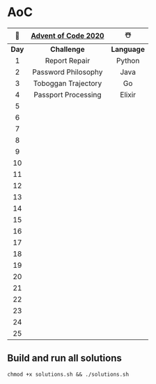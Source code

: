 # AoC
🎄 | [Advent of Code 2020](https://adventofcode.com/) | ☃️
:-: | :----------------------------------------------: | :-:
**Day** | **Challenge** | **Language**
1 | Report Repair | Python
2 | Password Philosophy | Java
3 | Toboggan Trajectory | Go
4 | Passport Processing | Elixir
5 |  |
6 |  |
7 |  |
8 |  |
9 |  |
10 |  |
11 |  |
12 |  |
13 |  |
14 |  |
15 |  |
16 |  |
17 |  |
18 |  |
19 |  |
20 |  |
21 |  |
22 |  |
23 |  |
24 |  |
25 |  |

## Build and run all solutions
`chmod +x solutions.sh && ./solutions.sh`
